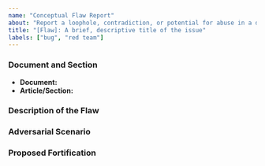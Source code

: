 ```yaml
---
name: "Conceptual Flaw Report"
about: "Report a loophole, contradiction, or potential for abuse in a document."
title: "[Flaw]: A brief, descriptive title of the issue"
labels: ["bug", "red team"]
---
```


<!-- Thank you for helping to strengthen the Dominion Covenant. Please provide the following details to ensure your report is clear and actionable. -->

### Document and Section
<!-- Please specify the exact document and section/article where the flaw exists. -->
*   **Document:**
*   **Article/Section:**

### Description of the Flaw
<!-- Clearly and concisely describe the conceptual flaw, loophole, or contradiction. -->


### Adversarial Scenario
<!-- How could this flaw be exploited? Describe a realistic scenario where it could lead to an unjust outcome or be abused by the state. -->


### Proposed Fortification
<!-- How would you patch this vulnerability? Please provide your suggested change to the text. If it is a significant change, you can provide a general outline of the solution. -->

